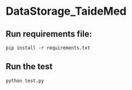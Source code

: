 # DataStorage_TaideMed
## Run requirements file: 
```
pip install -r requirements.txt
```
## Run the test
```
python test.py
```
